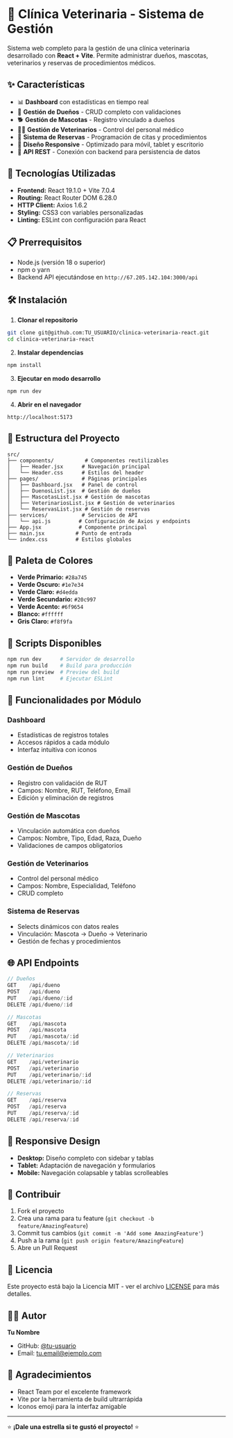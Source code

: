# 🐾 Clínica Veterinaria - Sistema de Gestión

Sistema web completo para la gestión de una clínica veterinaria desarrollado con **React + Vite**. Permite administrar dueños, mascotas, veterinarios y reservas de procedimientos médicos.

## ✨ Características

- 📊 **Dashboard** con estadísticas en tiempo real
- 👥 **Gestión de Dueños** - CRUD completo con validaciones
- 🐕 **Gestión de Mascotas** - Registro vinculado a dueños
- 👨‍⚕️ **Gestión de Veterinarios** - Control del personal médico
- 📅 **Sistema de Reservas** - Programación de citas y procedimientos
- 🎨 **Diseño Responsive** - Optimizado para móvil, tablet y escritorio
- 🔄 **API REST** - Conexión con backend para persistencia de datos

## 🚀 Tecnologías Utilizadas

- **Frontend:** React 19.1.0 + Vite 7.0.4
- **Routing:** React Router DOM 6.28.0
- **HTTP Client:** Axios 1.6.2
- **Styling:** CSS3 con variables personalizadas
- **Linting:** ESLint con configuración para React

## 📋 Prerrequisitos

- Node.js (versión 18 o superior)
- npm o yarn
- Backend API ejecutándose en `http://67.205.142.104:3000/api`

## 🛠️ Instalación

1. **Clonar el repositorio**
```bash
git clone git@github.com:TU_USUARIO/clinica-veterinaria-react.git
cd clinica-veterinaria-react
```

2. **Instalar dependencias**
```bash
npm install
```

3. **Ejecutar en modo desarrollo**
```bash
npm run dev
```

4. **Abrir en el navegador**
```
http://localhost:5173
```

## 📁 Estructura del Proyecto

```
src/
├── components/          # Componentes reutilizables
│   ├── Header.jsx      # Navegación principal
│   └── Header.css      # Estilos del header
├── pages/              # Páginas principales
│   ├── Dashboard.jsx   # Panel de control
│   ├── DuenosList.jsx  # Gestión de dueños
│   ├── MascotasList.jsx # Gestión de mascotas
│   ├── VeterinariosList.jsx # Gestión de veterinarios
│   └── ReservasList.jsx # Gestión de reservas
├── services/           # Servicios de API
│   └── api.js         # Configuración de Axios y endpoints
├── App.jsx            # Componente principal
├── main.jsx          # Punto de entrada
└── index.css         # Estilos globales
```

## 🎨 Paleta de Colores

- **Verde Primario:** `#28a745`
- **Verde Oscuro:** `#1e7e34`
- **Verde Claro:** `#d4edda`
- **Verde Secundario:** `#20c997`
- **Verde Acento:** `#6f9654`
- **Blanco:** `#ffffff`
- **Gris Claro:** `#f8f9fa`

## 🔧 Scripts Disponibles

```bash
npm run dev      # Servidor de desarrollo
npm run build    # Build para producción
npm run preview  # Preview del build
npm run lint     # Ejecutar ESLint
```

## 📱 Funcionalidades por Módulo

### Dashboard
- Estadísticas de registros totales
- Accesos rápidos a cada módulo
- Interfaz intuitiva con iconos

### Gestión de Dueños
- Registro con validación de RUT
- Campos: Nombre, RUT, Teléfono, Email
- Edición y eliminación de registros

### Gestión de Mascotas
- Vinculación automática con dueños
- Campos: Nombre, Tipo, Edad, Raza, Dueño
- Validaciones de campos obligatorios

### Gestión de Veterinarios
- Control del personal médico
- Campos: Nombre, Especialidad, Teléfono
- CRUD completo

### Sistema de Reservas
- Selects dinámicos con datos reales
- Vinculación: Mascota → Dueño → Veterinario
- Gestión de fechas y procedimientos

## 🌐 API Endpoints

```javascript
// Dueños
GET    /api/dueno
POST   /api/dueno
PUT    /api/dueno/:id
DELETE /api/dueno/:id

// Mascotas
GET    /api/mascota
POST   /api/mascota
PUT    /api/mascota/:id
DELETE /api/mascota/:id

// Veterinarios
GET    /api/veterinario
POST   /api/veterinario
PUT    /api/veterinario/:id
DELETE /api/veterinario/:id

// Reservas
GET    /api/reserva
POST   /api/reserva
PUT    /api/reserva/:id
DELETE /api/reserva/:id
```

## 📱 Responsive Design

- **Desktop:** Diseño completo con sidebar y tablas
- **Tablet:** Adaptación de navegación y formularios
- **Mobile:** Navegación colapsable y tablas scrolleables

## 🤝 Contribuir

1. Fork el proyecto
2. Crea una rama para tu feature (`git checkout -b feature/AmazingFeature`)
3. Commit tus cambios (`git commit -m 'Add some AmazingFeature'`)
4. Push a la rama (`git push origin feature/AmazingFeature`)
5. Abre un Pull Request

## 📄 Licencia

Este proyecto está bajo la Licencia MIT - ver el archivo [LICENSE](LICENSE) para más detalles.

## 👨‍💻 Autor

**Tu Nombre**
- GitHub: [@tu-usuario](https://github.com/tu-usuario)
- Email: tu.email@ejemplo.com

## 🙏 Agradecimientos

- React Team por el excelente framework
- Vite por la herramienta de build ultrarrápida
- Iconos emoji para la interfaz amigable

---

⭐ **¡Dale una estrella si te gustó el proyecto!** ⭐
